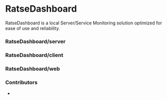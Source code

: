 # RatseDashboard #

RatseDashboard is a local Server/Service Monitoring solution optimized for ease of use and reliability.

### RatseDashboard/server ###


### RatseDashboard/client ###


### RatseDashboard/web ###


### Contributors ###

* 